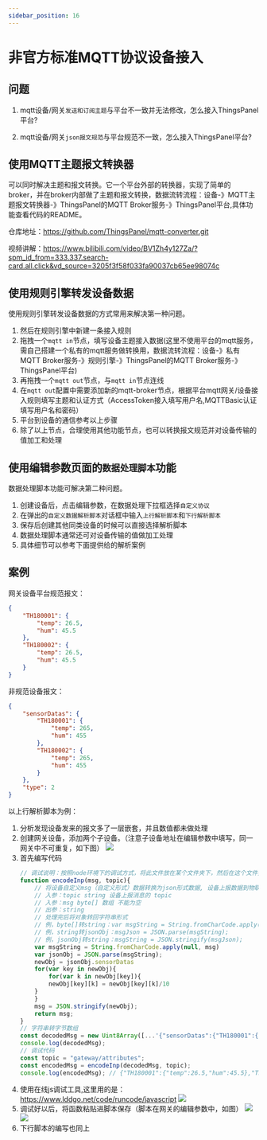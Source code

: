 ```yaml
---
sidebar_position: 16
---
```


# 非官方标准MQTT协议设备接入

## 问题

1. mqtt设备/网关`发送和订阅主题`与平台不一致并无法修改，怎么接入ThingsPanel平台?
   
2. mqtt设备/网关`json报文规范`与平台规范不一致，怎么接入ThingsPanel平台?
   
## 使用MQTT主题报文转换器

可以同时解决主题和报文转换。它一个平台外部的转换器，实现了简单的broker，并在broker内部做了主题和报文转换，数据流转流程：设备-》MQTT主题报文转换器-》ThingsPanel的MQTT Broker服务-》ThingsPanel平台,具体功能查看代码的README。

仓库地址：https://github.com/ThingsPanel/mqtt-converter.git

视频讲解：https://www.bilibili.com/video/BV1Zh4y127Za/?spm_id_from=333.337.search-card.all.click&vd_source=3205f3f58f033fa90037cb65ee98074c

## 使用规则引擎转发设备数据

使用规则引擎转发设备数据的方式常用来解决第一种问题。

1. 然后在规则引擎中新建一条接入规则
2. 拖拽一个`mqtt in`节点，填写设备主题接入数据(这里不使用平台的mqtt服务，需自己搭建一个私有的mqtt服务做转换用，数据流转流程：设备-》私有MQTT Broker服务-》规则引擎-》ThingsPanel的MQTT Broker服务-》ThingsPanel平台)
3. 再拖拽一个`mqtt out`节点，与`mqtt in`节点连线
4. 在`mqtt out`配置中需要添加新的mqtt-broker节点，根据平台mqtt网关/设备接入规则填写主题和认证方式（AccessToken接入填写用户名,MQTTBasic认证填写用户名和密码）
5. 平台到设备的通信参考以上步骤
6. 除了以上节点，合理使用其他功能节点，也可以转换报文规范并对设备传输的值加工和处理  
## 使用编辑参数页面的`数据处理脚本`功能

数据处理脚本功能可解决第二种问题。

1. 创建设备后，点击编辑参数，在数据处理下拉框选择`自定义协议`
2. 在弹出的`自定义数据解析脚本`对话框中输入`上行解析脚本`和`下行解析脚本`
3. 保存后创建其他同类设备的时候可以直接选择解析脚本
4. 数据处理脚本通常还可对设备传输的值做加工处理
5. 具体细节可以参考下面提供给的解析案例

## 案例

网关设备平台规范报文：

```json
{
	"TH180001": {
		"temp": 26.5,
		"hum": 45.5
	},
	"TH180002": {
		"temp": 26.5,
		"hum": 45.5
	}
}
```

非规范设备报文：
```json
{
	"sensorDatas": {
		"TH180001": {
			"temp": 265,
			"hum": 455
		},
		"TH180002": {
			"temp": 265,
			"hum": 455
		}
	},
	"type": 2
}
```
以上行解析脚本为例：

1. 分析发现设备发来的报文多了一层嵌套，并且数值都未做处理
2. 创建网关设备，添加两个子设备。（注意子设备地址在编辑参数中填写，同一网关中不可重复，如下图）
![](./image/compatible_device_02.png)
3. 首先编写代码
    ```javascript
    // 调试说明：按照node环境下的调试方式，将此文件放在某个文件夹下，然后在这个文件夹下执行 node ThingsPanelScriptTestDemo.js
	function encodeInp(msg, topic){
	    // 将设备自定义msg（自定义形式）数据转换为json形式数据, 设备上报数据到物联网平台时调用
	    // 入参：topic string 设备上报消息的 topic
	    // 入参：msg byte[] 数组 不能为空
	    // 出参：string
	    // 处理完后将对象转回字符串形式
	    // 例，byte[]转string：var msgString = String.fromCharCode.apply(null, msg);
	    // 例，string转jsonObj：msgJson = JSON.parse(msgString);
	    // 例，jsonObj转string：msgString = JSON.stringify(msgJson);
	    var msgString = String.fromCharCode.apply(null, msg)
	    var jsonObj = JSON.parse(msgString);
	    newObj = jsonObj.sensorDatas
	    for(var key in newObj){
	        for(var k in newObj[key]){
		    newObj[key][k] = newObj[key][k]/10
		}
	    }
	    msg = JSON.stringify(newObj);
	    return msg;
	}
	// 字符串转字节数组
	const decodedMsg = new Uint8Array([...'{"sensorDatas":{"TH180001":{"temp":265,"hum":455},"TH180002":{"temp":26.5,"hum":45.5}},"type":2}'].map(c => c.charCodeAt(0)));
	console.log(decodedMsg);
	// 调试代码
	const topic = "gateway/attributes";
	const encodedMsg = encodeInp(decodedMsg, topic);
	console.log(encodedMsg); // {"TH180001":{"temp":26.5,"hum":45.5},"TH180002":{"temp":2.65,"hum":4.55}}注意：控制台的输出结果一定不包含转义字符，否则平台无法解析
    ```
4. 使用在线js调试工具,这里用的是：https://www.lddgo.net/code/runcode/javascript
![](./image/compatible_device_01.png)
5. 调试好以后，将函数粘贴进脚本保存（脚本在网关的编辑参数中，如图）
![](./image/compatible_device_03.png)
![](./image/compatible_device_04.png)
6. 下行脚本的编写也同上

 

